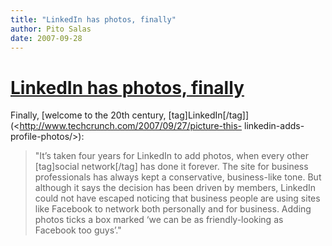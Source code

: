 ```yaml
---
title: "LinkedIn has photos, finally"
author: Pito Salas
date: 2007-09-28
---
```

# [LinkedIn has photos, finally](None)




Finally, [welcome to the 20th  century,
[tag]LinkedIn[/tag]](<http://www.techcrunch.com/2007/09/27/picture-this-
linkedin-adds-profile-photos/>):

> "It’s taken four years for LinkedIn to add photos, when every other
> [tag]social network[/tag] has done it forever. The site for business
> professionals has always kept a conservative, business-like tone. But
> although it says the decision has been driven by members, LinkedIn could not
> have escaped noticing that business people are using sites like Facebook to
> network both personally and for business. Adding photos ticks a box marked
> ‘we can be as friendly-looking as Facebook too guys’."


